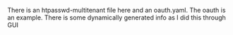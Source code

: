 There is an htpasswd-multitenant file here and an oauth.yaml.  The oauth is an example.  There is some dynamically generated info as I did this through GUI
